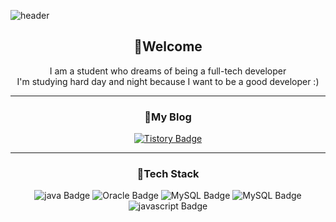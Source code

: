 ![header](https://capsule-render.vercel.app/api?type=Shark&color=random&height=230&section=header)

<div align="center">
<h2>👋Welcome</h2>
I am a student who dreams of being a full-tech developer </br>
I'm studying hard day and night because I want to be a good developer :)

* * *

#### <h3>🌻My Blog</h3>
[![Tistory Badge](https://img.shields.io/badge/Tistory-ff7f00?style=flat&logoColor=white)](https://https://songg5453.tistory.com/)


 
 * * *
 
#### <h3>🌻Tech Stack</h3>

![java Badge](https://img.shields.io/badge/java-ff0000?style=flat&logoColor=white)
![Oracle Badge](https://img.shields.io/badge/oracle-F80000?style=flat)
![MySQL Badge](https://img.shields.io/badge/MySQL-4479A1?style=flat)
![MySQL Badge](https://img.shields.io/badge/MySQL-4479A1?style=flat)
![javascript Badge](https://img.shields.io/badge/javascropt-F7DF1E?style=flat)



</div>
